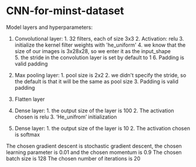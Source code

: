 # CNN-for-minst-dataset
Model layers and hyperparameters: 
1. Convolutional layer:
        1. 32 filters, each of size 3x3
        2. Activation: relu 
        3. initialize the kernel filter weights with 'he_uniform'
        4. we know that the size of our images is 3x28x28, so we enter it as the input_shape  
        5. the stride in the convolution layer is set by default to 1 6. Padding is valid padding 

2. Max pooling layer: 
        1. pool size is 2x2 
        2.  we didn't specify the stride, so the default is that it will be the same as pool size 
        3. Padding is valid padding 
3. Flatten layer 
4. Dense layer: 1. the output size of the layer is 100 2. The activation chosen is relu 3. ‘He_unifrom’ initialization 
5. Dense layer: 1. the output size of the layer is 10 2. The activation chosen is softmax 
 
The chosen gradient descent is stochastic gradient descent, the chosen learning parameter is 0.01 and the chosen momentum is 0.9 The chosen batch size is 128 The chosen number of iterations is 20 
